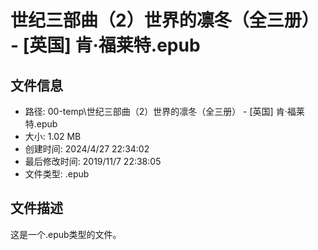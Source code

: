 ﻿# 世纪三部曲（2）世界的凛冬（全三册） - [英国] 肯·福莱特.epub

## 文件信息
- 路径: 00-temp\世纪三部曲（2）世界的凛冬（全三册） - [英国] 肯·福莱特.epub
- 大小: 1.02 MB
- 创建时间: 2024/4/27 22:34:02
- 最后修改时间: 2019/11/7 22:38:05
- 文件类型: .epub

## 文件描述
这是一个.epub类型的文件。

